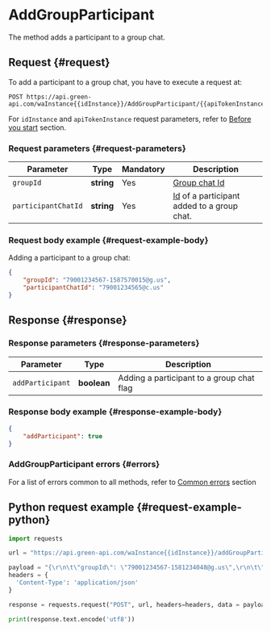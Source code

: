 # AddGroupParticipant

The method adds a participant to a group chat.

## Request {#request}

To add a participant to a group chat, you have to execute a request at:
```
POST https://api.green-api.com/waInstance{{idInstance}}/AddGroupParticipant/{{apiTokenInstance}}
```

For `idInstance` and `apiTokenInstance` request parameters, refer to [Before you start](../../before-start.md#parameters) section.

### Request parameters {#request-parameters}

Parameter | Type | Mandatory | Description
----- | ----- | ----- | -----
`groupId` | **string** | Yes | [Group chat Id](../chat-id.md#gus)
`participantChatId` | **string** | Yes | [Id](../chat-id.md#corr) of a participant added to a group chat.

### Request body example {#request-example-body}

Adding a participant to a group chat:
```json
{
    "groupId": "79001234567-1587570015@g.us",
    "participantChatId": "79001234565@c.us"
}
```

## Response {#response}

### Response parameters {#response-parameters}

Parameter | Type |  Description
----- | ----- | ----- 
`addParticipant` | **boolean** | Adding a participant to a group chat flag

### Response body example {#response-example-body}

```json
{
    "addParticipant": true
}
```

### AddGroupParticipant errors {#errors}

For a list of errors common to all methods, refer to [Common errors](../common-errors.md) section

## Python request example  {#request-example-python}

```python
import requests

url = "https://api.green-api.com/waInstance{{idInstance}}/addGroupParticipant/{{apiTokenInstance}}"

payload = "{\r\n\t\"groupId\": \"79001234567-1581234048@g.us\",\r\n\t\"participantChatId\": \"79001234568@c.us\"\r\n}"
headers = {
  'Content-Type': 'application/json'
}

response = requests.request("POST", url, headers=headers, data = payload)

print(response.text.encode('utf8'))
```
